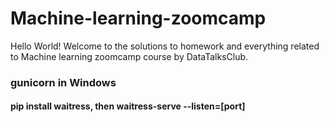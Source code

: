 # Machine-learning-zoomcamp
Hello World! Welcome to the solutions to homework and everything related to Machine learning zoomcamp course by DataTalksClub.

### gunicorn in Windows
#### pip install waitress, then waitress-serve --listen=[port]